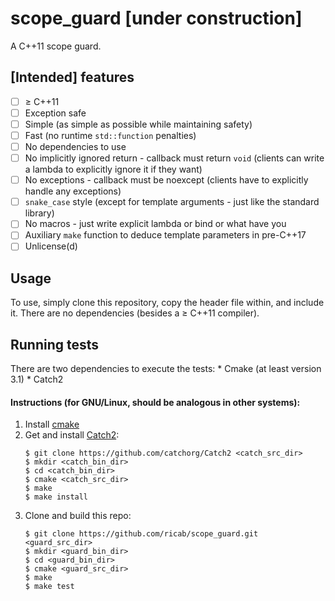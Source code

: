 # scope_guard [under construction]
A C++11 scope guard.

## [Intended] features
- [ ] &ge; C++11
- [ ] Exception safe
- [ ] Simple (as simple as possible while maintaining safety)
- [ ] Fast (no runtime `std::function` penalties)
- [ ] No dependencies to use
- [ ] No implicitly ignored return - callback must return `void` (clients can
write a lambda to explicitly ignore it if they want)
- [ ] No exceptions - callback must be noexcept (clients have to explicitly
handle any exceptions)
- [ ] `snake_case` style (except for template arguments - just like the
standard library)
- [ ] No macros - just write explicit lambda or bind or what have you
- [ ] Auxiliary `make` function to deduce template parameters in pre-C++17
- [ ] Unlicense(d)

## Usage
To use,  simply clone this repository, copy the header file within, and include 
it. There are no dependencies (besides a &ge; C++11 compiler).

## Running tests
There are two dependencies to execute the tests:
    * Cmake (at least version 3.1)
    * Catch2
    
#### Instructions (for GNU/Linux, should be analogous in other systems):
1. Install [cmake](https://cmake.org/)
2. Get and install [Catch2](https://github.com/catchorg/Catch2):
    ```
    $ git clone https://github.com/catchorg/Catch2 <catch_src_dir>
    $ mkdir <catch_bin_dir>
    $ cd <catch_bin_dir>
    $ cmake <catch_src_dir>
    $ make
    $ make install
    ```
3. Clone and build this repo:
    ```
    $ git clone https://github.com/ricab/scope_guard.git <guard_src_dir>
    $ mkdir <guard_bin_dir>
    $ cd <guard_bin_dir>
    $ cmake <guard_src_dir>
    $ make
    $ make test
    ```
